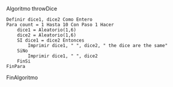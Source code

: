 Algoritmo throwDice

	Definir dice1, dice2 Como Entero
	Para count = 1 Hasta 10 Con Paso 1 Hacer
		dice1 = Aleatorio(1,6)
		dice2 = Aleatorio(1,6)
		SI dice1 = dice2 Entonces
			Imprimir dice1, " ", dice2, " the dice are the same"
		SiNo
			Imprimir dice1, " ", dice2
		FinSi
	FinPara
FinAlgoritmo
